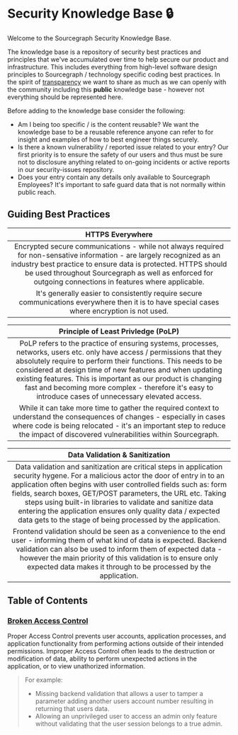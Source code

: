 # Security Knowledge Base 🔒

Welcome to the Sourcegraph Security Knowledge Base.

The knowledge base is a repository of security best practices and principles that we've accumulated over time to help secure our product and infrastructure. This includes everything from high-level software design principles to Sourcegraph / technology specific coding best practices.
In the spirit of [transparency](../../../company-info-and-process/values/index.md#open-and-transparent) we want to share as much as we can openly with the community including this **public** knowledge base - however not everything should be represented here.

Before adding to the knowledge base consider the following:

- Am I being too specific / is the content reusable? We want the knowledge base to be a reusable reference anyone can refer to for insight and examples of how to best engineer things securely.
- Is there a known vulnerability / reported issue related to your entry? Our first priority is to ensure the safety of our users and thus must be sure not to disclosure anything related to on-going incidents or active reports in our security-issues repository.
- Does your entry contain any details only available to Sourcegraph Employees? It's important to safe guard data that is not normally within public reach.

## Guiding Best Practices

|                                                                                                                                        **HTTPS Everywhere**                                                                                                                                         |
| :-------------------------------------------------------------------------------------------------------------------------------------------------------------------------------------------------------------------------------------------------------------------------------------------------: |
| Encrypted secure communications - while not always required for non-sensative information - are largely recognized as an industry best practice to ensure data is protected. HTTPS should be used throughout Sourcegraph as well as enforced for outgoing connections in features where applicable. |
|                                                                            It's generally easier to consistently require secure communications everywhere then it is to have special cases where encryption is not used.                                                                            |

|                                                                                                                                                                                            **Principle of Least Privledge (PoLP)**                                                                                                                                                                                            |
| :---------------------------------------------------------------------------------------------------------------------------------------------------------------------------------------------------------------------------------------------------------------------------------------------------------------------------------------------------------------------------------------------------------------------------: |
| PoLP refers to the practice of ensuring systems, processes, networks, users etc. only have access / permissions that they absolutely require to perform their functions. This needs to be considered at design time of new features and when updating existing features. This is important as our product is changing fast and becoming more complex - therefore it's easy to introduce cases of unnecessary elevated access. |
|                                                                                   While it can take more time to gather the required context to understand the consequences of changes - especially in cases where code is being relocated - it's an important step to reduce the impact of discovered vulnerabilities within Sourcegraph.                                                                                    |

|                                                                                                                                                                                                               **Data Validation & Sanitization**                                                                                                                                                                                                                |
| :-------------------------------------------------------------------------------------------------------------------------------------------------------------------------------------------------------------------------------------------------------------------------------------------------------------------------------------------------------------------------------------------------------------------------------------------------------------: |
| Data validation and sanitization are critical steps in application security hygene. For a malicious actor the door of entry in to an application often begins with user controlled fields such as: form fields, search boxes, GET/POST parameters, the URL etc. Taking steps using built-in libraries to validate and sanitize data entering the application ensures only quality data / expected data gets to the stage of being processed by the application. |
|                                                                 Frontend validation should be seen as a convenience to the end user - informing them of what kind of data is expected. Backend validation can also be used to inform them of expected data - however the main priority of this validation is to ensure only expected data makes it through to be processed by the application.                                                                  |

## Table of Contents

### [Broken Access Control](./broken-access-control.md)

Proper Access Control prevents user accounts, application processes, and application functionality from performing actions outside of their intended permissions. Improper Access Control often leads to the destruction or modification of data, ability to perform unexpected actions in the application, or to view unathorized information.

> For example:
>
> - Missing backend validation that allows a user to tamper a parameter adding another users account number resulting in returning that users data.
> - Allowing an unprivileged user to access an admin only feature without validating that the user session belongs to a true admin.
